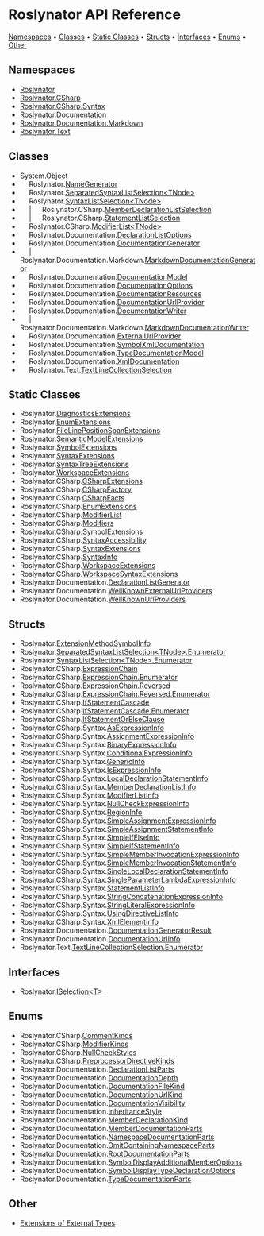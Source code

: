 <a name="_top"></a>

# Roslynator API Reference

[Namespaces](#namespaces) &#x2022; [Classes](#classes) &#x2022; [Static Classes](#static-classes) &#x2022; [Structs](#structs) &#x2022; [Interfaces](#interfaces) &#x2022; [Enums](#enums) &#x2022; [Other](#other)

## Namespaces

* [Roslynator](Roslynator/README.md#_top)
* [Roslynator.CSharp](Roslynator/CSharp/README.md#_top)
* [Roslynator.CSharp.Syntax](Roslynator/CSharp/Syntax/README.md#_top)
* [Roslynator.Documentation](Roslynator/Documentation/README.md#_top)
* [Roslynator.Documentation.Markdown](Roslynator/Documentation/Markdown/README.md#_top)
* [Roslynator.Text](Roslynator/Text/README.md#_top)

## Classes

* System\.Object
* &emsp; Roslynator\.[NameGenerator](Roslynator/NameGenerator/README.md#_top)
* &emsp; Roslynator\.[SeparatedSyntaxListSelection\<TNode>](Roslynator/SeparatedSyntaxListSelection-1/README.md#_top)
* &emsp; Roslynator\.[SyntaxListSelection\<TNode>](Roslynator/SyntaxListSelection-1/README.md#_top)
* &emsp; \| &emsp; Roslynator\.CSharp\.[MemberDeclarationListSelection](Roslynator/CSharp/MemberDeclarationListSelection/README.md#_top)
* &emsp; \| &emsp; Roslynator\.CSharp\.[StatementListSelection](Roslynator/CSharp/StatementListSelection/README.md#_top)
* &emsp; Roslynator\.CSharp\.[ModifierList\<TNode>](Roslynator/CSharp/ModifierList-1/README.md#_top)
* &emsp; Roslynator\.Documentation\.[DeclarationListOptions](Roslynator/Documentation/DeclarationListOptions/README.md#_top)
* &emsp; Roslynator\.Documentation\.[DocumentationGenerator](Roslynator/Documentation/DocumentationGenerator/README.md#_top)
* &emsp; \| &emsp; Roslynator\.Documentation\.Markdown\.[MarkdownDocumentationGenerator](Roslynator/Documentation/Markdown/MarkdownDocumentationGenerator/README.md#_top)
* &emsp; Roslynator\.Documentation\.[DocumentationModel](Roslynator/Documentation/DocumentationModel/README.md#_top)
* &emsp; Roslynator\.Documentation\.[DocumentationOptions](Roslynator/Documentation/DocumentationOptions/README.md#_top)
* &emsp; Roslynator\.Documentation\.[DocumentationResources](Roslynator/Documentation/DocumentationResources/README.md#_top)
* &emsp; Roslynator\.Documentation\.[DocumentationUrlProvider](Roslynator/Documentation/DocumentationUrlProvider/README.md#_top)
* &emsp; Roslynator\.Documentation\.[DocumentationWriter](Roslynator/Documentation/DocumentationWriter/README.md#_top)
* &emsp; \| &emsp; Roslynator\.Documentation\.Markdown\.[MarkdownDocumentationWriter](Roslynator/Documentation/Markdown/MarkdownDocumentationWriter/README.md#_top)
* &emsp; Roslynator\.Documentation\.[ExternalUrlProvider](Roslynator/Documentation/ExternalUrlProvider/README.md#_top)
* &emsp; Roslynator\.Documentation\.[SymbolXmlDocumentation](Roslynator/Documentation/SymbolXmlDocumentation/README.md#_top)
* &emsp; Roslynator\.Documentation\.[TypeDocumentationModel](Roslynator/Documentation/TypeDocumentationModel/README.md#_top)
* &emsp; Roslynator\.Documentation\.[XmlDocumentation](Roslynator/Documentation/XmlDocumentation/README.md#_top)
* &emsp; Roslynator\.Text\.[TextLineCollectionSelection](Roslynator/Text/TextLineCollectionSelection/README.md#_top)

## Static Classes

* Roslynator\.[DiagnosticsExtensions](Roslynator/DiagnosticsExtensions/README.md#_top)
* Roslynator\.[EnumExtensions](Roslynator/EnumExtensions/README.md#_top)
* Roslynator\.[FileLinePositionSpanExtensions](Roslynator/FileLinePositionSpanExtensions/README.md#_top)
* Roslynator\.[SemanticModelExtensions](Roslynator/SemanticModelExtensions/README.md#_top)
* Roslynator\.[SymbolExtensions](Roslynator/SymbolExtensions/README.md#_top)
* Roslynator\.[SyntaxExtensions](Roslynator/SyntaxExtensions/README.md#_top)
* Roslynator\.[SyntaxTreeExtensions](Roslynator/SyntaxTreeExtensions/README.md#_top)
* Roslynator\.[WorkspaceExtensions](Roslynator/WorkspaceExtensions/README.md#_top)
* Roslynator\.CSharp\.[CSharpExtensions](Roslynator/CSharp/CSharpExtensions/README.md#_top)
* Roslynator\.CSharp\.[CSharpFactory](Roslynator/CSharp/CSharpFactory/README.md#_top)
* Roslynator\.CSharp\.[CSharpFacts](Roslynator/CSharp/CSharpFacts/README.md#_top)
* Roslynator\.CSharp\.[EnumExtensions](Roslynator/CSharp/EnumExtensions/README.md#_top)
* Roslynator\.CSharp\.[ModifierList](Roslynator/CSharp/ModifierList/README.md#_top)
* Roslynator\.CSharp\.[Modifiers](Roslynator/CSharp/Modifiers/README.md#_top)
* Roslynator\.CSharp\.[SymbolExtensions](Roslynator/CSharp/SymbolExtensions/README.md#_top)
* Roslynator\.CSharp\.[SyntaxAccessibility](Roslynator/CSharp/SyntaxAccessibility/README.md#_top)
* Roslynator\.CSharp\.[SyntaxExtensions](Roslynator/CSharp/SyntaxExtensions/README.md#_top)
* Roslynator\.CSharp\.[SyntaxInfo](Roslynator/CSharp/SyntaxInfo/README.md#_top)
* Roslynator\.CSharp\.[WorkspaceExtensions](Roslynator/CSharp/WorkspaceExtensions/README.md#_top)
* Roslynator\.CSharp\.[WorkspaceSyntaxExtensions](Roslynator/CSharp/WorkspaceSyntaxExtensions/README.md#_top)
* Roslynator\.Documentation\.[DeclarationListGenerator](Roslynator/Documentation/DeclarationListGenerator/README.md#_top)
* Roslynator\.Documentation\.[WellKnownExternalUrlProviders](Roslynator/Documentation/WellKnownExternalUrlProviders/README.md#_top)
* Roslynator\.Documentation\.[WellKnownUrlProviders](Roslynator/Documentation/WellKnownUrlProviders/README.md#_top)

## Structs

* Roslynator\.[ExtensionMethodSymbolInfo](Roslynator/ExtensionMethodSymbolInfo/README.md#_top)
* Roslynator\.[SeparatedSyntaxListSelection\<TNode>.Enumerator](Roslynator/SeparatedSyntaxListSelection-1/Enumerator/README.md#_top)
* Roslynator\.[SyntaxListSelection\<TNode>.Enumerator](Roslynator/SyntaxListSelection-1/Enumerator/README.md#_top)
* Roslynator\.CSharp\.[ExpressionChain](Roslynator/CSharp/ExpressionChain/README.md#_top)
* Roslynator\.CSharp\.[ExpressionChain.Enumerator](Roslynator/CSharp/ExpressionChain/Enumerator/README.md#_top)
* Roslynator\.CSharp\.[ExpressionChain.Reversed](Roslynator/CSharp/ExpressionChain/Reversed/README.md#_top)
* Roslynator\.CSharp\.[ExpressionChain.Reversed.Enumerator](Roslynator/CSharp/ExpressionChain/Reversed/Enumerator/README.md#_top)
* Roslynator\.CSharp\.[IfStatementCascade](Roslynator/CSharp/IfStatementCascade/README.md#_top)
* Roslynator\.CSharp\.[IfStatementCascade.Enumerator](Roslynator/CSharp/IfStatementCascade/Enumerator/README.md#_top)
* Roslynator\.CSharp\.[IfStatementOrElseClause](Roslynator/CSharp/IfStatementOrElseClause/README.md#_top)
* Roslynator\.CSharp\.Syntax\.[AsExpressionInfo](Roslynator/CSharp/Syntax/AsExpressionInfo/README.md#_top)
* Roslynator\.CSharp\.Syntax\.[AssignmentExpressionInfo](Roslynator/CSharp/Syntax/AssignmentExpressionInfo/README.md#_top)
* Roslynator\.CSharp\.Syntax\.[BinaryExpressionInfo](Roslynator/CSharp/Syntax/BinaryExpressionInfo/README.md#_top)
* Roslynator\.CSharp\.Syntax\.[ConditionalExpressionInfo](Roslynator/CSharp/Syntax/ConditionalExpressionInfo/README.md#_top)
* Roslynator\.CSharp\.Syntax\.[GenericInfo](Roslynator/CSharp/Syntax/GenericInfo/README.md#_top)
* Roslynator\.CSharp\.Syntax\.[IsExpressionInfo](Roslynator/CSharp/Syntax/IsExpressionInfo/README.md#_top)
* Roslynator\.CSharp\.Syntax\.[LocalDeclarationStatementInfo](Roslynator/CSharp/Syntax/LocalDeclarationStatementInfo/README.md#_top)
* Roslynator\.CSharp\.Syntax\.[MemberDeclarationListInfo](Roslynator/CSharp/Syntax/MemberDeclarationListInfo/README.md#_top)
* Roslynator\.CSharp\.Syntax\.[ModifierListInfo](Roslynator/CSharp/Syntax/ModifierListInfo/README.md#_top)
* Roslynator\.CSharp\.Syntax\.[NullCheckExpressionInfo](Roslynator/CSharp/Syntax/NullCheckExpressionInfo/README.md#_top)
* Roslynator\.CSharp\.Syntax\.[RegionInfo](Roslynator/CSharp/Syntax/RegionInfo/README.md#_top)
* Roslynator\.CSharp\.Syntax\.[SimpleAssignmentExpressionInfo](Roslynator/CSharp/Syntax/SimpleAssignmentExpressionInfo/README.md#_top)
* Roslynator\.CSharp\.Syntax\.[SimpleAssignmentStatementInfo](Roslynator/CSharp/Syntax/SimpleAssignmentStatementInfo/README.md#_top)
* Roslynator\.CSharp\.Syntax\.[SimpleIfElseInfo](Roslynator/CSharp/Syntax/SimpleIfElseInfo/README.md#_top)
* Roslynator\.CSharp\.Syntax\.[SimpleIfStatementInfo](Roslynator/CSharp/Syntax/SimpleIfStatementInfo/README.md#_top)
* Roslynator\.CSharp\.Syntax\.[SimpleMemberInvocationExpressionInfo](Roslynator/CSharp/Syntax/SimpleMemberInvocationExpressionInfo/README.md#_top)
* Roslynator\.CSharp\.Syntax\.[SimpleMemberInvocationStatementInfo](Roslynator/CSharp/Syntax/SimpleMemberInvocationStatementInfo/README.md#_top)
* Roslynator\.CSharp\.Syntax\.[SingleLocalDeclarationStatementInfo](Roslynator/CSharp/Syntax/SingleLocalDeclarationStatementInfo/README.md#_top)
* Roslynator\.CSharp\.Syntax\.[SingleParameterLambdaExpressionInfo](Roslynator/CSharp/Syntax/SingleParameterLambdaExpressionInfo/README.md#_top)
* Roslynator\.CSharp\.Syntax\.[StatementListInfo](Roslynator/CSharp/Syntax/StatementListInfo/README.md#_top)
* Roslynator\.CSharp\.Syntax\.[StringConcatenationExpressionInfo](Roslynator/CSharp/Syntax/StringConcatenationExpressionInfo/README.md#_top)
* Roslynator\.CSharp\.Syntax\.[StringLiteralExpressionInfo](Roslynator/CSharp/Syntax/StringLiteralExpressionInfo/README.md#_top)
* Roslynator\.CSharp\.Syntax\.[UsingDirectiveListInfo](Roslynator/CSharp/Syntax/UsingDirectiveListInfo/README.md#_top)
* Roslynator\.CSharp\.Syntax\.[XmlElementInfo](Roslynator/CSharp/Syntax/XmlElementInfo/README.md#_top)
* Roslynator\.Documentation\.[DocumentationGeneratorResult](Roslynator/Documentation/DocumentationGeneratorResult/README.md#_top)
* Roslynator\.Documentation\.[DocumentationUrlInfo](Roslynator/Documentation/DocumentationUrlInfo/README.md#_top)
* Roslynator\.Text\.[TextLineCollectionSelection.Enumerator](Roslynator/Text/TextLineCollectionSelection/Enumerator/README.md#_top)

## Interfaces

* Roslynator\.[ISelection\<T>](Roslynator/ISelection-1/README.md#_top)

## Enums

* Roslynator\.CSharp\.[CommentKinds](Roslynator/CSharp/CommentKinds/README.md#_top)
* Roslynator\.CSharp\.[ModifierKinds](Roslynator/CSharp/ModifierKinds/README.md#_top)
* Roslynator\.CSharp\.[NullCheckStyles](Roslynator/CSharp/NullCheckStyles/README.md#_top)
* Roslynator\.CSharp\.[PreprocessorDirectiveKinds](Roslynator/CSharp/PreprocessorDirectiveKinds/README.md#_top)
* Roslynator\.Documentation\.[DeclarationListParts](Roslynator/Documentation/DeclarationListParts/README.md#_top)
* Roslynator\.Documentation\.[DocumentationDepth](Roslynator/Documentation/DocumentationDepth/README.md#_top)
* Roslynator\.Documentation\.[DocumentationFileKind](Roslynator/Documentation/DocumentationFileKind/README.md#_top)
* Roslynator\.Documentation\.[DocumentationUrlKind](Roslynator/Documentation/DocumentationUrlKind/README.md#_top)
* Roslynator\.Documentation\.[DocumentationVisibility](Roslynator/Documentation/DocumentationVisibility/README.md#_top)
* Roslynator\.Documentation\.[InheritanceStyle](Roslynator/Documentation/InheritanceStyle/README.md#_top)
* Roslynator\.Documentation\.[MemberDeclarationKind](Roslynator/Documentation/MemberDeclarationKind/README.md#_top)
* Roslynator\.Documentation\.[MemberDocumentationParts](Roslynator/Documentation/MemberDocumentationParts/README.md#_top)
* Roslynator\.Documentation\.[NamespaceDocumentationParts](Roslynator/Documentation/NamespaceDocumentationParts/README.md#_top)
* Roslynator\.Documentation\.[OmitContainingNamespaceParts](Roslynator/Documentation/OmitContainingNamespaceParts/README.md#_top)
* Roslynator\.Documentation\.[RootDocumentationParts](Roslynator/Documentation/RootDocumentationParts/README.md#_top)
* Roslynator\.Documentation\.[SymbolDisplayAdditionalMemberOptions](Roslynator/Documentation/SymbolDisplayAdditionalMemberOptions/README.md#_top)
* Roslynator\.Documentation\.[SymbolDisplayTypeDeclarationOptions](Roslynator/Documentation/SymbolDisplayTypeDeclarationOptions/README.md#_top)
* Roslynator\.Documentation\.[TypeDocumentationParts](Roslynator/Documentation/TypeDocumentationParts/README.md#_top)

## Other

* [Extensions of External Types](_Extensions.md#_top)
